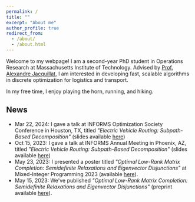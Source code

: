 ```yaml
---
permalink: /
title: ""
excerpt: "About me"
author_profile: true
redirect_from: 
  - /about/
  - /about.html
---
```


Welcome to my webpage! I am a second-year PhD student in Operations Research at Massachusetts Institute of Technology. Advised by [Prof. Alexandre Jacquillat](https://mitsloan.mit.edu/faculty/directory/alexandre-jacquillat), I am interested in developing fast, scalable algorithms in discrete optimization for logistics and transport.

In my free time, I enjoy playing the horn, running, and hiking.

## News

- Mar 22, 2024: I gave a talk at INFORMS Optimization Society Conference in Houston, TX, titled *"Electric Vehicle Routing: Subpath-Based Decomposition"* (slides available [here](https://sean-lo.github.io/files/evrp_ios_20240322.pdf))
- Oct 15, 2023: I gave a talk at INFORMS Annual Meeting in Phoenix, AZ, titled *"Electric Vehicle Routing: Subpath-Based Decomposition"* (slides available [here](https://sean-lo.github.io/files/evrp_informs_20231015.pdf))
- May 23, 2023: I presented a poster titled *"Optimal Low-Rank Matrix Completion: Semidefinite Relaxations and Eigenvector Disjunctions"* at Mixed-Integer Programming 2023 (available [here](https://sean-lo.github.io/files/olrmc_poster_20230515.pdf)).
- May 15, 2023: We've published *"Optimal Low-Rank Matrix Completion: Semidefinite Relaxations and Eigenvector Disjunctions"* (preprint available [here](https://optimization-online.org/2023/05/optimal-low-rank-matrix-completion-semidefinite-relaxations-and-eigenvector-disjunctions/)).